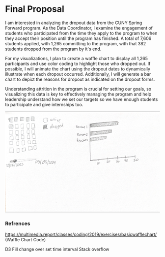 # Final Proposal
I am interested in analyzing the dropout data from the CUNY Spring Forward program. As the Data Coordinator, I examine the engagement of students who participated from the time they apply to the program to when they accept their position until the program has finished. A total of 7,606 students applied, with 1,265 committing to the program, with that 382 students dropped from the program by it's end. 

For my visualizations, I plan to create a waffle chart to display all 1,265 participants and use color coding to highlight those who dropped out. If possible, I will animate the chart using the dropout dates to dynamically illustrate when each dropout occurred. Additionally, I will generate a bar chart to depict the reasons for dropout as indicated on the dropout forms.

Understanding attrition in the program is crucial for setting our goals, so visualizing this data is key to effectively managing the program and help leadership understand how we set our targets so we have enough students to participate and give internships too. 

![alt text](IMG_0922.jpg)

### Refrences
https://multimedia.report/classes/coding/2019/exercises/basicwafflechart/ (Waffle Chart Code)


D3 Fill change over set time interval Stack overflow 